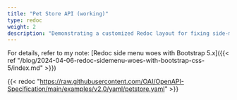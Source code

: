 ```yaml
---
title: "Pet Store API (working)"
type: redoc
weight: 2
description: "Demonstrating a customized Redoc layout for fixing side-menu links." 
---
```


For details, refer to my note: [Redoc side menu woes with Bootstrap 5.x]({{< ref "/blog/2024-04-06-redoc-sidemenu-woes-with-bootstrap-css-5/index.md" >}})

{{< redoc "https://raw.githubusercontent.com/OAI/OpenAPI-Specification/main/examples/v2.0/yaml/petstore.yaml" >}}